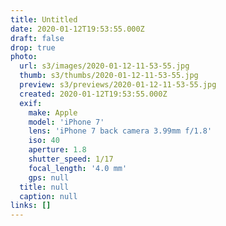 ```yaml
---
title: Untitled
date: 2020-01-12T19:53:55.000Z
draft: false
drop: true
photo:
  url: s3/images/2020-01-12-11-53-55.jpg
  thumb: s3/thumbs/2020-01-12-11-53-55.jpg
  preview: s3/previews/2020-01-12-11-53-55.jpg
  created: 2020-01-12T19:53:55.000Z
  exif:
    make: Apple
    model: 'iPhone 7'
    lens: 'iPhone 7 back camera 3.99mm f/1.8'
    iso: 40
    aperture: 1.8
    shutter_speed: 1/17
    focal_length: '4.0 mm'
    gps: null
  title: null
  caption: null
links: []
---
```

